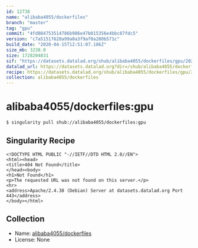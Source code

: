 ```yaml
---
id: 12738
name: "alibaba4055/dockerfiles"
branch: "master"
tag: "gpu"
commit: "4fd084753514786b986e47b015356e4bbc87fdc5"
version: "c7a51517620a99a0a3f9af0a280b571c"
build_date: "2020-04-15T12:51:07.186Z"
size_mb: 3238.0
size: 1728204831
sif: "https://datasets.datalad.org/shub/alibaba4055/dockerfiles/gpu/2020-04-15-4fd08475-c7a51517/c7a51517620a99a0a3f9af0a280b571c.sif"
datalad_url: https://datasets.datalad.org?dir=/shub/alibaba4055/dockerfiles/gpu/2020-04-15-4fd08475-c7a51517/
recipe: https://datasets.datalad.org/shub/alibaba4055/dockerfiles/gpu/2020-04-15-4fd08475-c7a51517/Singularity
collection: alibaba4055/dockerfiles
---
```


# alibaba4055/dockerfiles:gpu

```bash
$ singularity pull shub://alibaba4055/dockerfiles:gpu
```

## Singularity Recipe

```singularity
<!DOCTYPE HTML PUBLIC "-//IETF//DTD HTML 2.0//EN">
<html><head>
<title>404 Not Found</title>
</head><body>
<h1>Not Found</h1>
<p>The requested URL was not found on this server.</p>
<hr>
<address>Apache/2.4.38 (Debian) Server at datasets.datalad.org Port 443</address>
</body></html>
```

## Collection

 - Name: [alibaba4055/dockerfiles](https://github.com/alibaba4055/dockerfiles)
 - License: None

